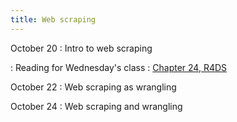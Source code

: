 ```yaml
---
title: Web scraping
---
```


October 20
: Intro to web scraping

: Reading for Wednesday's class
  : [Chapter 24, R4DS](https://r4ds.hadley.nz/webscraping.html)

October 22
: Web scraping as wrangling

October 24
: Web scraping and wrangling